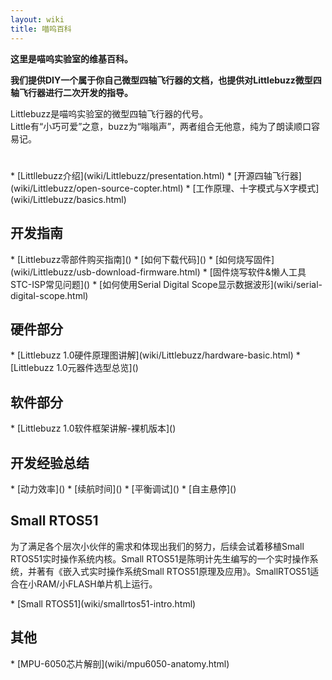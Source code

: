 ```yaml
---
layout: wiki
title: 喵呜百科
---
```


<div class="jumbotron">
<b>
    <p class="lead">这里是喵呜实验室的维基百科。</p>
    <p class="lead">我们提供DIY一个属于你自己微型四轴飞行器的文档，也提供对Littlebuzz微型四轴飞行器进行二次开发的指导。 </p>
</b>
</div>

<p>Littlebuzz是喵呜实验室的微型四轴飞行器的代号。<br>
Little有“小巧可爱”之意，buzz为“嗡嗡声”，两者组合无他意，纯为了朗读顺口容易记。
</p>

<h1></h1>
* [Littllebuzz介绍](wiki/Littlebuzz/presentation.html)
* [开源四轴飞行器](wiki/Littlebuzz/open-source-copter.html)
* [工作原理、十字模式与X字模式](wiki/Littlebuzz/basics.html)
<h2 id="development">开发指南</h2>
* [Littlebuzz零部件购买指南]()
* [如何下载代码]()
* [如何烧写固件](wiki/Littlebuzz/usb-download-firmware.html)
* [固件烧写软件&懒人工具STC-ISP常见问题]()
* [如何使用Serial Digital Scope显示数据波形](wiki/serial-digital-scope.html)

<h2 id="hardware">硬件部分</h2>
* [Littlebuzz 1.0硬件原理图讲解](wiki/Littlebuzz/hardware-basic.html)
* [Littlebuzz 1.0元器件选型总览]()

<h2 id="software">软件部分</h2>
* [Littlebuzz 1.0软件框架讲解-裸机版本]()

<h2 id="exp">开发经验总结</h2>
* [动力效率]()
* [续航时间]()
* [平衡调试]()
* [自主悬停]()

<h2 id="small-rtos51">Small RTOS51</h2>
<p>为了满足各个层次小伙伴的需求和体现出我们的努力，后续会试着移植Small RTOS51实时操作系统内核。Small RTOS51是陈明计先生编写的一个实时操作系统，并著有《嵌入式实时操作系统Small RTOS51原理及应用》。SmallRTOS51适合在小RAM/小FLASH单片机上运行。</p>
* [Small RTOS51](wiki/smallrtos51-intro.html)

<h2 id="other">其他</h2>
* [MPU-6050芯片解剖](wiki/mpu6050-anatomy.html)